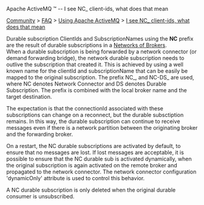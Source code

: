 Apache ActiveMQ ™ -- I see NC_ client-ids, what does that mean 

[Community](community.html) > [FAQ](faq.html) > [Using Apache ActiveMQ](using-apache-activemq.html) > [I see NC_ client-ids, what does that mean](i-see-nc-client-ids-what-does-that-mean.html)


Durable subscription ClientIds and SubscriptionNames using the **NC** prefix are the result of durable subscriptions in a [Networks of Brokers](networks-of-brokers.html).  
When a durable subscription is being forwarded by a network connector (or demand forwarding bridge), the network durable subscription needs to outlive the subscription that created it. This is achieved by using a well known name for the clientId and subscriptionName that can be easily be mapped to the original subscription. The prefix NC_, and NC-DS_ are used, where NC denotes Network Connector and DS denotes Durable Subscription. The prefix is combined with the local broker name and the target destination.

The expectation is that the connectionId associated with these subscriptions can change on a reconnect, but the durable subsctiption remains. In this way, the durable subscription can continue to receive messages even if there is a network partition between the originating broker and the forwarding broker.

On a restart, the NC durable subscriptions are activated by default, to ensure that no messages are lost. If lost messages are acceptable, it is possible to ensure that the NC durable sub is activated dynamically, when the original subscription is again activated on the remote broker and propagated to the network connector. The network connector configuration 'dynamicOnly' attribute is used to control this behavior.

A NC durable subscription is only deleted when the original durable consumer is unsubscribed.

